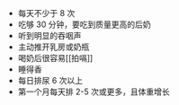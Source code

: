 - 每天不少于 8 次
- 吃够 30 分钟，要吃到质量更高的后奶
- 听到明显的吞咽声
- 主动推开乳房或奶瓶
- 喝奶后很容易[[拍嗝]]
- 睡得香
- 每日排尿 6 次以上
- 第一个月每天排 2-5 次或更多，且体重增长